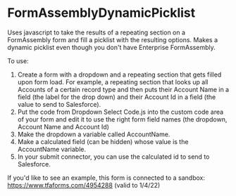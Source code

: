 # FormAssemblyDynamicPicklist
Uses javascript to take the results of a repeating section on a FormAssembly form and fill a picklist with the resulting options. Makes a dynamic picklist even though you don't have Enterprise FormAssembly.

To use:
1. Create a form with a dropdown and a repeating section that gets filled upon form load. For example, a repeating section that looks up all Accounts of a certain record type and then puts their Account Name in a field (the label for the drop down) and their Account Id in a field (the value to send to Salesforce).
2. Put the code from Dropdown Select Code.js into the custom code area of your form and edit it to use the right form field names (the dropdown, Account Name and Account Id)
3. Make the dropdown a variable called AccountName.
4. Make a calculated field (can be hidden) whose value is the AccountName variable.
5. In your submit connector, you can use the calculated id to send to Salesforce.

If you'd like to see an example, this form is connected to a sandbox: https://www.tfaforms.com/4954288 (valid to 1/4/22)
